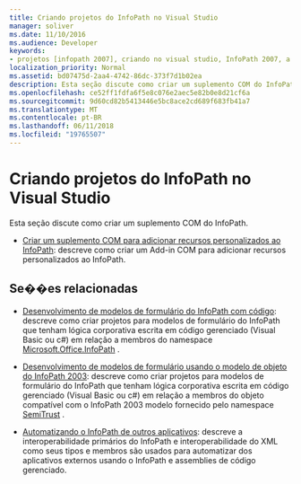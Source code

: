 ```yaml
---
title: Criando projetos do InfoPath no Visual Studio
manager: soliver
ms.date: 11/10/2016
ms.audience: Developer
keywords:
- projetos [infopath 2007], criando no visual studio, InfoPath 2007, a criação de projetos no Visual Studio
localization_priority: Normal
ms.assetid: bd07475d-2aa4-4742-86dc-373f7d1b02ea
description: Esta seção discute como criar um suplemento COM do InfoPath.
ms.openlocfilehash: ce52ff1fdfa6f5e8c076e2aec5e82b0e8d21cf6a
ms.sourcegitcommit: 9d60cd82b5413446e5bc8ace2cd689f683fb41a7
ms.translationtype: MT
ms.contentlocale: pt-BR
ms.lasthandoff: 06/11/2018
ms.locfileid: "19765507"
---
```

# <a name="creating-infopath-projects-in-visual-studio"></a>Criando projetos do InfoPath no Visual Studio

Esta seção discute como criar um suplemento COM do InfoPath. 

- [Criar um suplemento COM para adicionar recursos personalizados ao InfoPath](how-to-create-a-com-add-in-to-add-custom-features-to-infopath.md): descreve como criar um Add-in COM para adicionar recursos personalizados ao InfoPath.
    
## <a name="related-sections"></a>Se��es relacionadas

- [Desenvolvimento de modelos de formulário do InfoPath com código](http://msdn.microsoft.com/library/b43ada73-349d-498f-a8bb-e8fd5020d207%28Office.15%29.aspx): descreve como criar projetos para modelos de formulário do InfoPath que tenham lógica corporativa escrita em código gerenciado (Visual Basic ou c#) em relação a membros do namespace [Microsoft.Office.InfoPath](https://msdn.microsoft.com/library/Microsoft.Office.InfoPath.aspx) . 
    
- [Desenvolvimento de modelos de formulário usando o modelo de objeto do InfoPath 2003](http://msdn.microsoft.com/library/c74cbcd0-4fe6-4eb7-a05c-f61e1868c42b%28Office.15%29.aspx): descreve como criar projetos para modelos de formulário do InfoPath que tenham lógica corporativa escrita em código gerenciado (Visual Basic ou c#) em relação a membros do objeto compatível com o InfoPath 2003 modelo fornecido pelo namespace [SemiTrust](https://msdn.microsoft.com/library/Microsoft.Office.Interop.InfoPath.SemiTrust.aspx) . 
    
- [Automatizando o InfoPath de outros aplicativos](automating-infopath-from-other-applications.md): descreve a interoperabilidade primários do InfoPath e interoperabilidade do XML como seus tipos e membros são usados para automatizar dos aplicativos externos usando o InfoPath e assemblies de código gerenciado.
    

